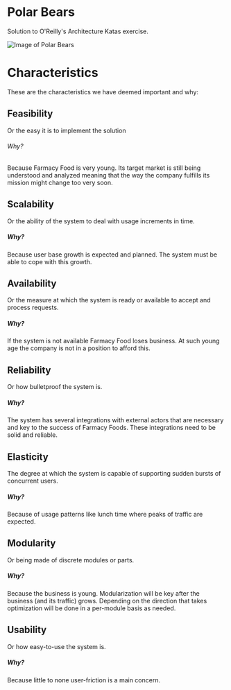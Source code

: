# Polar Bears
Solution to O'Reilly's Architecture Katas exercise.

![Image of Polar Bears](https://www.treehugger.com/thmb/WONXZuNC6Ar_lRSaAjMHSGpkTVE=/768x0/filters:no_upscale():max_bytes(150000):strip_icc():format(webp)/__opt__aboutcom__coeus__resources__content_migration__mnn__images__2015__02__polar-bear-family-sunset-d0db8e98e57840e1abc289adb9ffc77f.jpg)


# Characteristics

These are the characteristics we have deemed important and why:

## Feasibility

Or the easy it is to implement the solution

###### Why?

Because Farmacy Food is very young. Its target market is still being understood and analyzed meaning that the way the company 
fulfills its mission might change too very soon.

## Scalability 

Or the ability of the system to deal with usage increments in time.

##### Why?

Because user base growth is expected and planned. The system must be able to cope with this growth.

## Availability

Or the measure at which the system is ready or available to accept and process requests.

##### Why?

If the system is not available Farmacy Food loses business. At such young age the company is not in a position to afford this.

## Reliability

Or how bulletproof the system is.

##### Why?

The system has several integrations with external actors that are necessary and key to the success of Farmacy Foods. These integrations 
need to be solid and reliable.

## Elasticity

The degree at which the system is capable of supporting sudden bursts of concurrent users.

##### Why?

Because of usage patterns like lunch time where peaks of traffic are expected. 

## Modularity

Or being made of discrete modules or parts.

##### Why?

Because the business is young. Modularization will be key after the business (and its traffic) grows. Depending on the direction
that takes optimization will be done in a per-module basis as needed.

## Usability

Or how easy-to-use the system is.

##### Why?

Because little to none user-friction is a main concern.